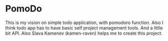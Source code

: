 # PomoDo
This is my vision on simple todo application, with pomodoro function. Also I think todo app has to have basic self project management tools. And a little bit API.
Also Slava Kamenev (kamen-raven) helps me to create this project.